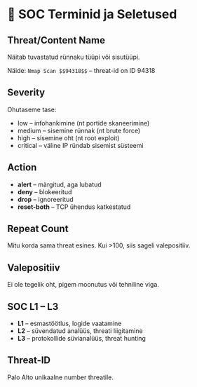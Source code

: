# 📘 SOC Terminid ja Seletused

## Threat/Content Name
Näitab tuvastatud rünnaku tüüpi või sisutüüpi.

Näide: `Nmap Scan $$94318$$` – threat-id on ID 94318

## Severity
Ohutaseme tase:
- low – infohankimine (nt portide skaneerimine)
- medium – sisemine rünnak (nt brute force)
- high – sisemine oht (nt root exploit)
- critical – väline IP ründab sisemist süsteemi

## Action
- **alert** – märgitud, aga lubatud
- **deny** – blokeeritud
- **drop** – ignoreeritud
- **reset-both** – TCP ühendus katkestatud

## Repeat Count
Mitu korda sama threat esines. Kui >100, siis sageli valepositiiv.

## Valepositiiv
Ei ole tegelik oht, pigem moonutus või tehniline viga.

## SOC L1 – L3
- **L1** – esmastöötlus, logide vaatamine
- **L2** – süvendatud analüüs, threati liigitamine
- **L3** – protokollide süvianalüüs, threat hunting

## Threat-ID
Palo Alto unikaalne number threatile.
